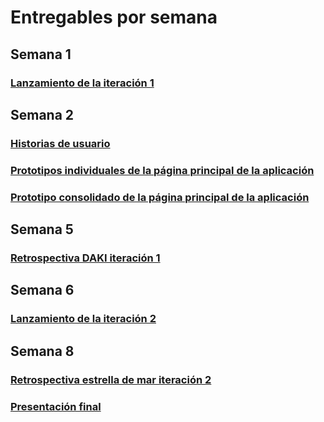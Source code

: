 # Entregables por semana

## Semana 1

### [Lanzamiento de la iteración 1](Lanzamiento_iteración_1)

## Semana 2

### [Historias de usuario](Historias_de_usuario)

### [Prototipos individuales de la página principal de la aplicación](Prototipos_individuales)

### [Prototipo consolidado de la página principal de la aplicación](Prototipo_consolidado)

## Semana 5

### [Retrospectiva DAKI iteración 1](Retrospectiva_DAKI)

## Semana 6

### [Lanzamiento de la iteración 2](Lanzamiento_iteración_2)

## Semana 8

### [Retrospectiva estrella de mar iteración 2](Retrospectiva_starfish)

### [Presentación final](Presentacion_final)
